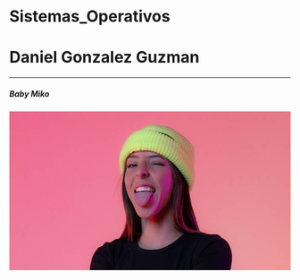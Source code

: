 # Sistemas_Operativos
# Daniel Gonzalez Guzman
_____
#####  Baby Miko

<a href="https://github.com/DanielGuzman321/Sistemas_Operativos/blob/main/Young-Miko.jpg" target="_blank"> <img src="/Young-Miko.jpg"/></a> 
